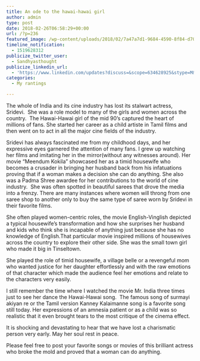 ```yaml
---
title: An ode to the hawai-hawai girl
author: admin
type: post
date: 2018-02-26T06:58:29+00:00
url: /?p=236
featured_image: /wp-content/uploads/2018/02/7a47a7d1-9684-4590-8f84-d7066a94faed_1519504922.jpeg
timeline_notification:
  - 1519628312
publicize_twitter_user:
  - Sandhyasthought
publicize_linkedin_url:
  - 'https://www.linkedin.com/updates?discuss=&scope=634628925&stype=M&topic=6373783122340868096&type=U&a=O59I'
categories:
  - My rantings

---
```

The whole of India and its cine industry has lost its stalwart actress, Sridevi.  She was a role model to many of the girls and women across the country.  The Hawai-Hawai girl of the mid 90&#8217;s captured the heart of millions of fans. She started her career as a child artiste in Tamil films and then went on to act in all the major cine fields of the industry.

Sridevi has always fascinated me from my childhood days, and her expressive eyes garnered the attention of many fans. I grew up watching her films and imitating her in the mirror(without any witnesses around). Her movie &#8220;Meendum Kokila&#8221; showcased her as a timid housewife who becomes a crusader in bringing her husband back from his infatuations proving that if a woman makes a decision she can do anything. She also was a Padma Shree awardee for her contributions to the world of cine industry.  She was often spotted in beautiful sarees that drove the media into a frenzy. There are many instances where women will throng from one saree shop to another only to buy the same type of saree worn by Sridevi in their favorite films.

She often played women-centric roles, the movie English-Vinglish depicted a typical housewife&#8217;s transformation and how she surprises her husband and kids who think she is incapable of anything just because she has no knowledge of English.That particular movie inspired millions of housewives across the country to explore their other side. She was the small town girl who made it big in Tinseltown.

She played the role of timid housewife, a village belle or a revengeful mom who wanted justice for her daughter effortlessly and with the raw emotions of that character which made the audience feel her emotions and relate to the characters very easily.

I still remember the time where I watched the movie Mr. India three times just to see her dance the Hawai-Hawai song.  The famous song of surmayi akiyan re or the Tamil version Kanney Kalaimanne song is a favorite song still today. Her expressions of an amnesia patient or as a child was so realistic that it even brought tears to the most critique of the cinema effect.

It is shocking and devastating to hear that we have lost a charismatic person very early. May her soul rest in peace.

Please feel free to post your favorite songs or movies of this brilliant actress who broke the mold and proved that a woman can do anything.

&nbsp;